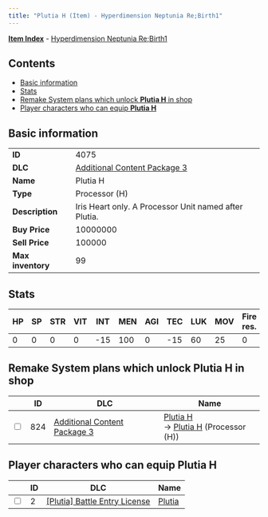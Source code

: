 ```yaml
---
title: "Plutia H (Item) - Hyperdimension Neptunia Re;Birth1"
---
```


[**Item Index**](/neptunia/rb1/item/index.html) - [Hyperdimension Neptunia Re;Birth1](/neptunia/rb1)

## Contents

- [Basic information](#basic-information)
- [Stats](#stats)
- [Remake System plans which unlock **Plutia H** in shop](#remake-system-plans-which-unlock-plutia-h-in-shop)
- [Player characters who can equip **Plutia H**](#player-characters-who-can-equip-plutia-h)

## Basic information

|   |   |
| -- | -- |
| **ID** | 4075 |
| **DLC** | [Additional Content Package 3](/neptunia/rb1/dlc/12-pack3.html) |
| **Name** | Plutia H |
| **Type** | Processor (H) |
| **Description** | Iris Heart only. A Processor Unit named after Plutia. |
| **Buy Price** | 10000000 |
| **Sell Price** | 100000 |
| **Max inventory** | 99 |


## Stats

| HP | SP | STR | VIT | INT | MEN | AGI | TEC | LUK | MOV | Fire res. | Ice res. | Wind res. | Lightning res. |
| -- | -- | --- | --- | --- | --- | --- | --- | --- | --- | --------- | -------- | --------- | -------------- |
| 0 | 0 | 0 | 0 | -15 | 100 | 0 | -15 | 60 | 25 | 0 | 0 | 0 | 0 |


## Remake System plans which unlock **Plutia H** in shop

|    | ID | DLC | Name |
| -- | -- | --- | ---- |
| <input type="checkbox" id="rb1-remake-12-824" class="trackbox" /> | 824 | [Additional Content Package 3](/neptunia/rb1/dlc/12-pack3.html) | [Plutia H](/neptunia/rb1/remake/12-824-plutia-h.html)<br /> → [Plutia H](/neptunia/rb1/item/12-4075-plutia-h.html) (Processor (H)) |


## Player characters who can equip **Plutia H**

|    | ID | DLC | Name |
| -- | -- | --- | ---- |
| <input type="checkbox" id="rb1-player-7-2" class="trackbox" /> | 2 | [[Plutia] Battle Entry License](/neptunia/rb1/dlc/7-plutia.html) | [Plutia](/neptunia/rb1/player/7-2-plutia.html) |
